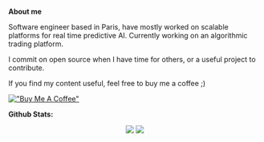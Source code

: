 **About me**

Software engineer based in Paris, have mostly worked on scalable platforms for real time predictive AI. Currently working on an algorithmic trading platform.

I commit on open source when I have time for others, or a useful project to contribute.

If you find my content useful, feel free to buy me a coffee ;)

[!["Buy Me A Coffee"](https://www.buymeacoffee.com/assets/img/custom_images/orange_img.png)](https://www.buymeacoffee.com/igosuki)

**Github Stats:**

<p align="center">
  
  <img src="https://github-readme-stats.vercel.app/api?username=Igosuki&hide_title=true&show_icons=true&theme=dracula&line_height=24&card_width=120">
  <img src="https://github-readme-stats.vercel.app/api/top-langs/?username=Igosuki&count_private=true&theme=dracula&line_height=32&layout=compact&hide=html,javascript,css,java,shell&card_width=250">

</p>
